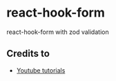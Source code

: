 # react-hook-form

react-hook-form with zod validation

## Credits to

- [Youtube tutorials](https://www.youtube.com/watch?v=JyeWoqWsQFo)
